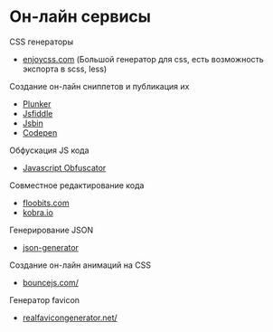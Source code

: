 # Он-лайн сервисы

CSS генераторы 

- [enjoycss.com](http://enjoycss.com/) (Большой генератор для css, есть возможность экспорта в scss, less)

Создание он-лайн сниппетов и публикация их
- [Plunker](http://plnkr.co/)
- [Jsfiddle](http://jsfiddle.net/)
- [Jsbin](https://jsbin.com)
- [Codepen](http://codepen.io)

Обфускация JS кода
- [Javascript Obfuscator](https://www.javascriptobfuscator.com/Javascript-Obfuscator.aspx)

Совместное редактирование кода
- [floobits.com](https://floobits.com/)
- [kobra.io](https://kobra.io/)

Генерирование JSON
- [json-generator](http://www.json-generator.com/)

Создание он-лайн анимаций на CSS
- [bouncejs.com/](http://bouncejs.com/)

Генератор favicon
- [realfavicongenerator.net/](http://realfavicongenerator.net/)